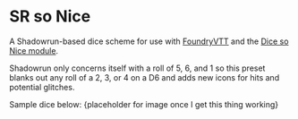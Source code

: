 # SR so Nice
A Shadowrun-based dice scheme for use with [FoundryVTT](https://foundryvtt.com) and the [Dice so Nice module](https://foundryvtt.com/packages/dice-so-nice/).

Shadowrun only concerns itself with a roll of 5, 6, and 1 so this preset blanks out any roll of a 2, 3, or 4 on a D6 and adds new icons for hits and potential glitches.

Sample dice below:
{placeholder for image once I get this thing working}
